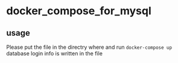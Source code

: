 # docker_compose_for_mysql

## usage 
Please put the file in the directry where and run `docker-compose up`
database login info is written in the file
